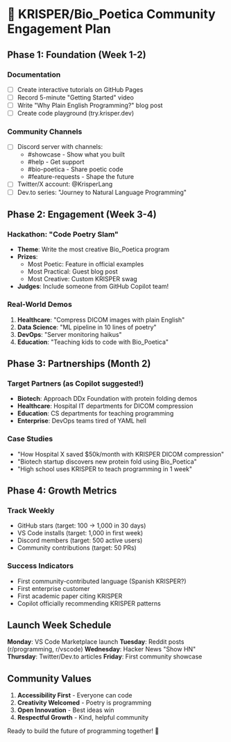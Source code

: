# 🌟 KRISPER/Bio_Poetica Community Engagement Plan

## Phase 1: Foundation (Week 1-2)
### Documentation
- [ ] Create interactive tutorials on GitHub Pages
- [ ] Record 5-minute "Getting Started" video
- [ ] Write "Why Plain English Programming?" blog post
- [ ] Create code playground (try.krisper.dev)

### Community Channels
- [ ] Discord server with channels:
  - #showcase - Show what you built
  - #help - Get support
  - #bio-poetica - Share poetic code
  - #feature-requests - Shape the future
- [ ] Twitter/X account: @KrisperLang
- [ ] Dev.to series: "Journey to Natural Language Programming"

## Phase 2: Engagement (Week 3-4)
### Hackathon: "Code Poetry Slam"
- **Theme**: Write the most creative Bio_Poetica program
- **Prizes**: 
  - Most Poetic: Feature in official examples
  - Most Practical: Guest blog post
  - Most Creative: Custom KRISPER swag
- **Judges**: Include someone from GitHub Copilot team!

### Real-World Demos
1. **Healthcare**: "Compress DICOM images with plain English"
2. **Data Science**: "ML pipeline in 10 lines of poetry"
3. **DevOps**: "Server monitoring haikus"
4. **Education**: "Teaching kids to code with Bio_Poetica"

## Phase 3: Partnerships (Month 2)
### Target Partners (as Copilot suggested!)
- **Biotech**: Approach DDx Foundation with protein folding demos
- **Healthcare**: Hospital IT departments for DICOM compression
- **Education**: CS departments for teaching programming
- **Enterprise**: DevOps teams tired of YAML hell

### Case Studies
- "How Hospital X saved $50k/month with KRISPER DICOM compression"
- "Biotech startup discovers new protein fold using Bio_Poetica"
- "High school uses KRISPER to teach programming in 1 week"

## Phase 4: Growth Metrics
### Track Weekly
- GitHub stars (target: 100 → 1,000 in 30 days)
- VS Code installs (target: 1,000 in first week)
- Discord members (target: 500 active users)
- Community contributions (target: 50 PRs)

### Success Indicators
- First community-contributed language (Spanish KRISPER?)
- First enterprise customer
- First academic paper citing KRISPER
- Copilot officially recommending KRISPER patterns

## Launch Week Schedule
**Monday**: VS Code Marketplace launch
**Tuesday**: Reddit posts (r/programming, r/vscode)
**Wednesday**: Hacker News "Show HN"
**Thursday**: Twitter/Dev.to articles
**Friday**: First community showcase

## Community Values
1. **Accessibility First** - Everyone can code
2. **Creativity Welcomed** - Poetry is programming
3. **Open Innovation** - Best ideas win
4. **Respectful Growth** - Kind, helpful community

Ready to build the future of programming together! 🚀